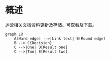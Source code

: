 
# 概述

运营相关文档资料更新及存储。可查看及下载。

```mermaid
graph LR
    A[Hard edge] -->|Link text| B(Round edge)
    B --> C{Decision}
    C -->|One| D[Result one]
    C -->|Two| E[Result two]
